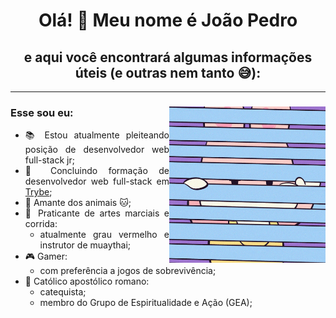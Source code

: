 <div align="center">

  <h1 text-align = "center">Olá! 👋 Meu nome é João Pedro<br></h1>
  
  <h2 text-align = "center">e aqui você encontrará algumas informações úteis (e outras nem tanto 😅):</h2>
</div>

<hr>

<div>
<div>
<img align="right" alt="GIF" src="https://github.com/PetrusJoao/PetrusJoao/blob/main/giphy.gif" width="250px" height="250px"/>
</div>

### Esse sou eu:

<div align="justify">
 <p text-align = "left">
   <ul>
    <li>
    📚 Estou atualmente pleiteando posição de desenvolvedor web full-stack jr;<br>
    </li>
    <li>
    🔭 Concluindo formação de desenvolvedor web full-stack em <a href="https://www.betrybe.com/" target="_blank">Trybe</a>;<br>
    </li>
    <li>
    🐶 Amante dos animais 🐱;<br>
    </li>
    <li>
    🥊 Praticante de artes marciais e corrida:<br>
      <ul>
        <li>atualmente grau vermelho e instrutor de muaythai;</li>
      </ul>
    </li>
    <li>
    🎮 Gamer:<br>
      <ul>
        <li>com preferência a jogos de sobrevivência;</li>
      </ul>
    </li>
    <li>
    🛐 Católico apostólico romano:<br>
      <ul>
        <li>catequista;</li>
        <li>membro do Grupo de Espiritualidade e Ação (GEA);</li>
      </ul>
    </li>
   </ul>
 </p>
</div>
</div>
